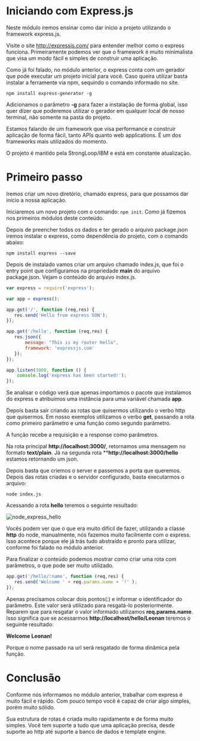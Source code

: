 # Iniciando com Express.js

Neste módulo iremos ensinar como dar início a projeto utilizando o framework express.js.

Visite o site <http://expressjs.com/> para entender melhor como o express funciona. Primeiramente podemos ver que o framework é muito minimalista que visa um modo fácil e simples de construir uma aplicação.

Como já foi falado, no módulo anterior, o express conta com um gerador que pode executar um projeto inicial para você. Caso queira utilizar basta instalar a ferramente via npm, sequindo o comando informado no site.

`npm install express-generator -g`

Adicionamos o parâmetro **-g** para fazer a instalação de forma global, isso quer dizer que poderemos utilizar o gerador em qualquer local de nosso terminal, não somente na pasta do projeto.

Estamos falando de um framework que visa performance e construir aplicação de forma fácil, tanto APIs quanto web applications. É um dos frameworks mais utilizados do momento.

O projeto é mantido pela StrongLoop/IBM e está em constante atualização.

# Primeiro passo

Iremos criar um novo diretório, chamado express, para que possamos dar início a nossa aplicação.

Iniciaremos um novo projeto com o comando: `npm init`. Como já fizemos nos primeiros módulos deste conteúdo.

Depois de preencher todos os dados e ter gerado o arquivo package.json iremos instalar o express, como dependência do projeto, com o comando abaixo:

`npm install express --save`

Depois de instalado vamos criar um arquivo chamado index.js, que foi o entry point que configuramos na propriedade **main** do arquivo package.json. Vejam o conteúdo do arquivo index.js.

```js
var express = require('express');

var app = express();

app.get('/', function (req,res) {
   res.send('Hello from express SON');
});

app.get('/hello', function (req,res) {
   res.json({
       message: "This is my router hello",
       framework: 'expressjs.com'
   });
});

app.listen(3000, function () {
    console.log('express has been started!');
});
```

Se analisar o código verá que apenas importamos o pacote que instalamos do express e atribuimos uma instância para uma variável chamada **app**.

Depois basta sair criando as rotas que quisermos utilizando o verbo http que quisermos. Em nosso exemplos utilizamos o verbo **get**, passando a rota como primeiro parâmetro e uma função como segundo parâmetro.

A função recebe a requisição e a response como parâmetros.

Na rota principal **http://localhost:3000/**, retornamos uma mensagem no formato **text/plain**. Já na segunda rota ****http://localhost:3000/hello** estamos retornando um json.

Depois basta que criemos o server e passemos a porta que queremos. Depois das rotas criadas e o servidor configurado, basta executarmos o arquivo:

`node index.js`

Acessando a rota **hello** teremos o seguinte resultado:

![node_express_hello](./images/node_express_hello.png "node_express_hello")

Vocês podem ver que o que era muito difícil de fazer, utilizando a classe **http** do node, manualmente, nós fazemos muito facilmente com o express. Isso acontece porque ele já trás tudo abstraído e pronto para utilizar, conforme foi falado no módulo anterior.

Para finalizar o conteúdo podemos mostrar como criar uma rota com parâmetros, o que pode ser muito utilizado.

```js
app.get('/hello/:name', function (req,res) {
   res.send('Welcome ' + req.params.name + '!' );
});
```

Apenas precisamos colocar dois pontos(:) e informar o identificador do parâmetro. Este valor será utilizado para resgatá-lo posteriormente. Reparem que para resgatar o valor informado utilizamos **req.params.name**. Isso significa que se acessarmos **http://localhost/hello/Leonan** teremos o seguinte resultado:

**Welcome Leonan!**

Porque o nome passado na url será resgatado de forma dinâmica pela função.

# Conclusão

Conforme nós informamos no módulo anterior, trabalhar com express é muito fácil e rápido. Com pouco tempo você é capaz de criar algo simples, porém muito sólido.

Sua estrutura de rotas é criada muito rapidamente e de forma muito simples. Você tem suporte a tudo que uma aplicação precisa, desde suporte ao http até suporte a banco de dados e template engine.